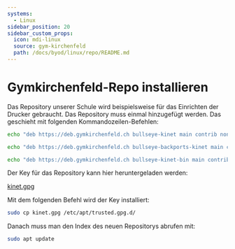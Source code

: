 ```yaml
---
systems:
  - Linux
sidebar_position: 20
sidebar_custom_props:
  icon: mdi-linux
  source: gym-kirchenfeld
  path: /docs/byod/linux/repo/README.md
---
```


# Gymkirchenfeld-Repo installieren



Das Repository unserer Schule wird beispielsweise für das Einrichten der Drucker gebraucht. Das Repository muss einmal hinzugefügt werden. Das geschieht mit folgenden Kommandozeilen-Befehlen:

``` bash
echo "deb https://deb.gymkirchenfeld.ch bullseye-kinet main contrib non-free" | sudo tee /etc/apt/sources.list.d/kinet.list
```
``` bash
echo "deb https://deb.gymkirchenfeld.ch bullseye-backports-kinet main contrib non-free" | sudo tee -a /etc/apt/sources.list.d/kinet.list
```
``` bash
echo "deb https://deb.gymkirchenfeld.ch bullseye-kinet-bin main contrib non-free" | sudo tee -a /etc/apt/sources.list.d/kinet.list
```

Der Key für das Repository kann hier heruntergeladen werden:

[kinet.gpg](https://media.mygymer.ch/debian/kinet.gpg)

Mit dem folgenden Befehl wird der Key installiert:

``` bash
sudo cp kinet.gpg /etc/apt/trusted.gpg.d/
```

Danach muss man den Index des neuen Repositorys abrufen mit:

``` bash
sudo apt update
```
